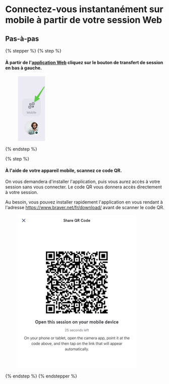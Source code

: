 # Connectez-vous instantanément sur mobile à partir de votre session Web

## Pas-à-pas

{% stepper %}
{% step %}
#### À partir de l'[application Web](https://app.braver.net/) cliquez sur le bouton de transfert de session en bas à gauche.

<div align="left"><figure><img src="../../.gitbook/assets/acceder-a-braver-sur-mobile-via-code-qr-partir-de-lapp-web - Step 1.jpeg" alt="" width="86"><figcaption></figcaption></figure></div>
{% endstep %}

{% step %}
#### À l'aide de votre appareil mobile, scannez ce code QR.

On vous demandera d'installer l'application, puis vous aurez accès à votre session sans vous connecter. Le code QR vous donnera accès directement à votre session.

Au besoin, vous pouvez installer rapidement l'application en vous rendant à l'adresse https://www.braver.net/fr/download/ avant de scanner le code QR.

<div align="left"><figure><img src="../../.gitbook/assets/acceder-a-braver-sur-mobile-via-code-qr-partir-de-lapp-web - Step 2.jpeg" alt="" width="375"><figcaption></figcaption></figure></div>
{% endstep %}
{% endstepper %}
